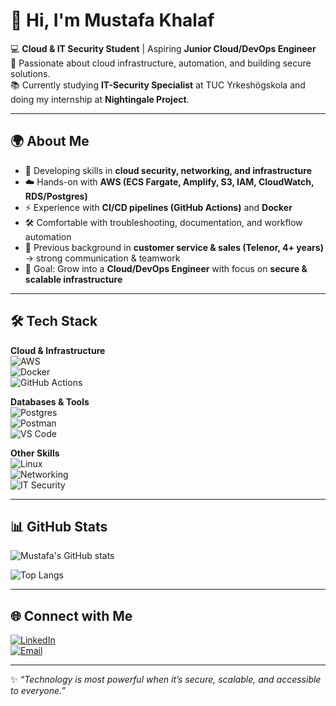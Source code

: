 
# 👋 Hi, I'm Mustafa Khalaf  

💻 **Cloud & IT Security Student** | Aspiring **Junior Cloud/DevOps Engineer**  
🚀 Passionate about cloud infrastructure, automation, and building secure solutions.  
📚 Currently studying **IT-Security Specialist** at TUC Yrkeshögskola and doing my internship at **Nightingale Project**.  

---

## 🌍 About Me  

- 🔐 Developing skills in **cloud security, networking, and infrastructure**  
- ☁️ Hands-on with **AWS (ECS Fargate, Amplify, S3, IAM, CloudWatch, RDS/Postgres)**  
- ⚡ Experience with **CI/CD pipelines (GitHub Actions)** and **Docker**  
- 🛠️ Comfortable with troubleshooting, documentation, and workflow automation  
- 💬 Previous background in **customer service & sales (Telenor, 4+ years)** → strong communication & teamwork  
- 🎯 Goal: Grow into a **Cloud/DevOps Engineer** with focus on **secure & scalable infrastructure**  

---

## 🛠️ Tech Stack  

**Cloud & Infrastructure**  
![AWS](https://img.shields.io/badge/AWS-FF9900?style=flat&logo=amazon-aws&logoColor=white)  
![Docker](https://img.shields.io/badge/Docker-2496ED?style=flat&logo=docker&logoColor=white)  
![GitHub Actions](https://img.shields.io/badge/GitHub%20Actions-2088FF?style=flat&logo=github-actions&logoColor=white)  

**Databases & Tools**  
![Postgres](https://img.shields.io/badge/Postgres-336791?style=flat&logo=postgresql&logoColor=white)  
![Postman](https://img.shields.io/badge/Postman-FF6C37?style=flat&logo=postman&logoColor=white)  
![VS Code](https://img.shields.io/badge/VS%20Code-0078D4?style=flat&logo=visual-studio-code&logoColor=white)  

**Other Skills**  
![Linux](https://img.shields.io/badge/Linux-FCC624?style=flat&logo=linux&logoColor=black)  
![Networking](https://img.shields.io/badge/Networking-0A66C2?style=flat&logo=cisco&logoColor=white)  
![IT Security](https://img.shields.io/badge/Security-2F8D46?style=flat&logo=datadog&logoColor=white)  

---

## 📊 GitHub Stats  

![Mustafa's GitHub stats](https://github-readme-stats.vercel.app/api?username=mustkhalaf-hub&show_icons=true&theme=radical)

![Top Langs](https://github-readme-stats.vercel.app/api/top-langs/?username=mustkhalaf-hub&layout=compact&theme=radical)


---

## 🌐 Connect with Me  

[![LinkedIn](https://img.shields.io/badge/LinkedIn-0A66C2?style=flat&logo=linkedin&logoColor=white)](https://www.linkedin.com/in/mustkhalaf)  
[![Email](https://img.shields.io/badge/Email-D14836?style=flat&logo=gmail&logoColor=white)](mailto:mustkhalaf@gmail.com)  

---

✨ *“Technology is most powerful when it’s secure, scalable, and accessible to everyone.”*  
